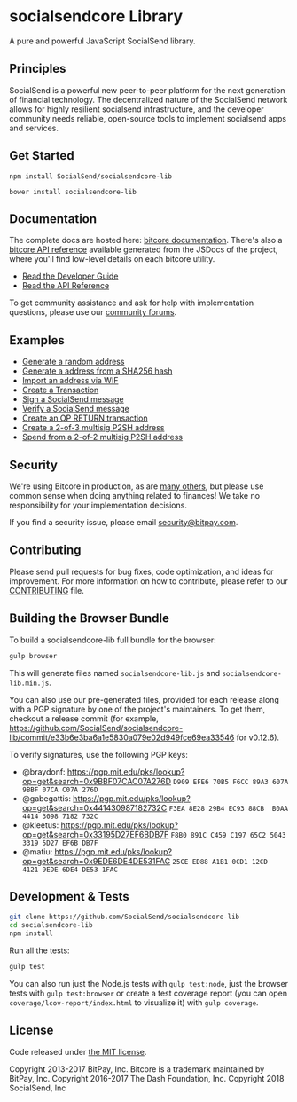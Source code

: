socialsendcore Library
=======

A pure and powerful JavaScript SocialSend library.

## Principles

SocialSend is a powerful new peer-to-peer platform for the next generation of financial technology. The decentralized nature of the SocialSend network allows for highly resilient socialsend infrastructure, and the developer community needs reliable, open-source tools to implement socialsend apps and services.

## Get Started

```
npm install SocialSend/socialsendcore-lib
```

```
bower install socialsendcore-lib
```

## Documentation

The complete docs are hosted here: [bitcore documentation](http://bitcore.io/guide/). There's also a [bitcore API reference](http://bitcore.io/api/) available generated from the JSDocs of the project, where you'll find low-level details on each bitcore utility.

- [Read the Developer Guide](http://bitcore.io/guide/)
- [Read the API Reference](http://bitcore.io/api/)

To get community assistance and ask for help with implementation questions, please use our [community forums](https://forum.bitcore.io/).

## Examples

* [Generate a random address](https://github.com/SocialSend/socialsendcore-lib/blob/master/docs/examples.md#generate-a-random-address)
* [Generate a address from a SHA256 hash](https://github.com/SocialSend/socialsendcore-lib/blob/master/docs/examples.md#generate-a-address-from-a-sha256-hash)
* [Import an address via WIF](https://github.com/SocialSend/socialsendcore-lib/blob/master/docs/examples.md#import-an-address-via-wif)
* [Create a Transaction](https://github.com/SocialSend/socialsendcore-lib/blob/master/docs/examples.md#create-a-transaction)
* [Sign a SocialSend message](https://github.com/SocialSend/socialsendcore-lib/blob/master/docs/examples.md#sign-a-bitcoin-message)
* [Verify a SocialSend message](https://github.com/SocialSend/socialsendcore-lib/blob/master/docs/examples.md#verify-a-bitcoin-message)
* [Create an OP RETURN transaction](https://github.com/SocialSend/socialsendcore-lib/blob/master/docs/examples.md#create-an-op-return-transaction)
* [Create a 2-of-3 multisig P2SH address](https://github.com/SocialSend/socialsendcore-lib/blob/master/docs/examples.md#create-a-2-of-3-multisig-p2sh-address)
* [Spend from a 2-of-2 multisig P2SH address](https://github.com/SocialSend/socialsendcore-lib/blob/master/docs/examples.md#spend-from-a-2-of-2-multisig-p2sh-address)


## Security

We're using Bitcore in production, as are [many others](http://bitcore.io#projects), but please use common sense when doing anything related to finances! We take no responsibility for your implementation decisions.

If you find a security issue, please email security@bitpay.com.

## Contributing

Please send pull requests for bug fixes, code optimization, and ideas for improvement. For more information on how to contribute, please refer to our [CONTRIBUTING](https://github.com/SocialSend/socialsendcore-lib/blob/master/CONTRIBUTING.md) file.

## Building the Browser Bundle

To build a socialsendcore-lib full bundle for the browser:

```sh
gulp browser
```

This will generate files named `socialsendcore-lib.js` and `socialsendcore-lib.min.js`.

You can also use our pre-generated files, provided for each release along with a PGP signature by one of the project's maintainers. To get them, checkout a release commit (for example, https://github.com/SocialSend/socialsendcore-lib/commit/e33b6e3ba6a1e5830a079e02d949fce69ea33546 for v0.12.6).

To verify signatures, use the following PGP keys:
- @braydonf: https://pgp.mit.edu/pks/lookup?op=get&search=0x9BBF07CAC07A276D `D909 EFE6 70B5 F6CC 89A3 607A 9BBF 07CA C07A 276D`
- @gabegattis: https://pgp.mit.edu/pks/lookup?op=get&search=0x441430987182732C `F3EA 8E28 29B4 EC93 88CB  B0AA 4414 3098 7182 732C`
- @kleetus: https://pgp.mit.edu/pks/lookup?op=get&search=0x33195D27EF6BDB7F `F8B0 891C C459 C197 65C2 5043 3319 5D27 EF6B DB7F`
- @matiu: https://pgp.mit.edu/pks/lookup?op=get&search=0x9EDE6DE4DE531FAC `25CE ED88 A1B1 0CD1 12CD  4121 9EDE 6DE4 DE53 1FAC`


## Development & Tests

```sh
git clone https://github.com/SocialSend/socialsendcore-lib
cd socialsendcore-lib
npm install
```

Run all the tests:

```sh
gulp test
```

You can also run just the Node.js tests with `gulp test:node`, just the browser tests with `gulp test:browser`
or create a test coverage report (you can open `coverage/lcov-report/index.html` to visualize it) with `gulp coverage`.

## License

Code released under [the MIT license](https://github.com/SocialSend/socialsendcore-lib/blob/master/LICENSE).

Copyright 2013-2017 BitPay, Inc. Bitcore is a trademark maintained by BitPay, Inc.
Copyright 2016-2017 The Dash Foundation, Inc.
Copyright 2018 SocialSend, Inc
